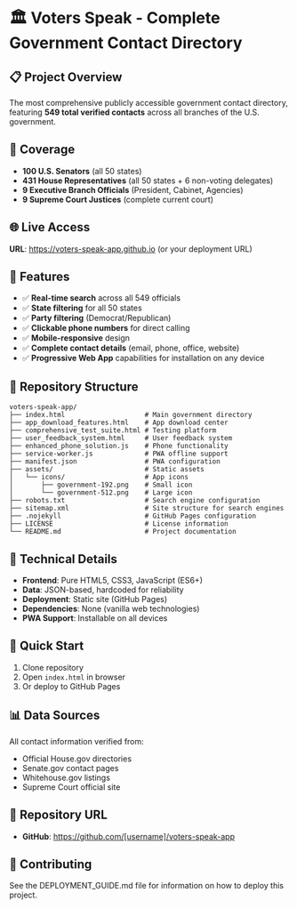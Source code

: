 # 🏛️ Voters Speak - Complete Government Contact Directory

## 📋 Project Overview
The most comprehensive publicly accessible government contact directory, featuring **549 total verified contacts** across all branches of the U.S. government.

## 🎯 Coverage
- **100 U.S. Senators** (all 50 states)
- **431 House Representatives** (all 50 states + 6 non-voting delegates)
- **9 Executive Branch Officials** (President, Cabinet, Agencies)
- **9 Supreme Court Justices** (complete current court)

## 🌐 Live Access
**URL**: https://voters-speak-app.github.io (or your deployment URL)

## 🚀 Features
- ✅ **Real-time search** across all 549 officials
- ✅ **State filtering** for all 50 states
- ✅ **Party filtering** (Democrat/Republican)
- ✅ **Clickable phone numbers** for direct calling
- ✅ **Mobile-responsive** design
- ✅ **Complete contact details** (email, phone, office, website)
- ✅ **Progressive Web App** capabilities for installation on any device

## 📁 Repository Structure
```
voters-speak-app/
├── index.html                    # Main government directory
├── app_download_features.html    # App download center
├── comprehensive_test_suite.html # Testing platform
├── user_feedback_system.html     # User feedback system
├── enhanced_phone_solution.js    # Phone functionality
├── service-worker.js             # PWA offline support
├── manifest.json                 # PWA configuration
├── assets/                       # Static assets
│   └── icons/                    # App icons
│       ├── government-192.png    # Small icon
│       └── government-512.png    # Large icon
├── robots.txt                    # Search engine configuration
├── sitemap.xml                   # Site structure for search engines
├── .nojekyll                     # GitHub Pages configuration
├── LICENSE                       # License information
└── README.md                     # Project documentation
```

## 🔧 Technical Details
- **Frontend**: Pure HTML5, CSS3, JavaScript (ES6+)
- **Data**: JSON-based, hardcoded for reliability
- **Deployment**: Static site (GitHub Pages)
- **Dependencies**: None (vanilla web technologies)
- **PWA Support**: Installable on all devices

## 🚀 Quick Start
1. Clone repository
2. Open `index.html` in browser
3. Or deploy to GitHub Pages

## 📊 Data Sources
All contact information verified from:
- Official House.gov directories
- Senate.gov contact pages
- Whitehouse.gov listings
- Supreme Court official site

## 🔗 Repository URL
- **GitHub**: https://github.com/[username]/voters-speak-app

## 📝 Contributing
See the DEPLOYMENT_GUIDE.md file for information on how to deploy this project.